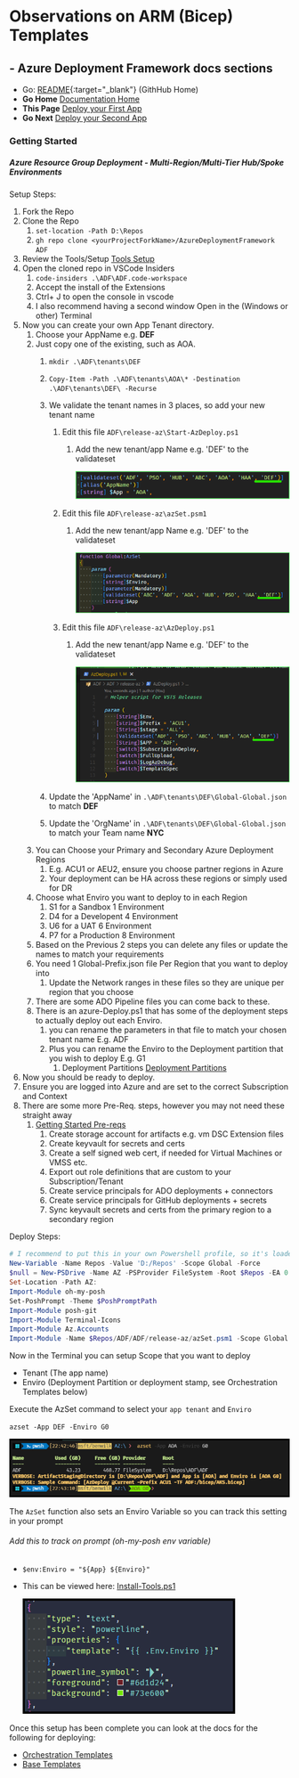 #  Observations on ARM (Bicep) Templates

## - Azure Deployment Framework docs sections
- Go: [README](https://github.com/brwilkinson/AzureDeploymentFramework#readme){:target="_blank"} (GithHub Home)
- **Go Home** [Documentation Home](./index.md)
- **This Page** [Deploy your First App](./Getting_Started.md)
- **Go Next** [Deploy your Second App](./Getting_Started2.md)

### Getting Started
##### *Azure Resource Group Deployment - Multi-Region/Multi-Tier Hub/Spoke Environments*

Setup Steps:

1. Fork the Repo
1. Clone the Repo
    1. `set-location -Path D:\Repos`
    1. `gh repo clone <yourProjectForkName>/AzureDeploymentFramework ADF`
1. Review the Tools/Setup [Tools Setup](./Tools_Setup.md)
1. Open the cloned repo in VSCode Insiders
    1. `code-insiders .\ADF\ADF.code-workspace` 
    1. Accept the install of the Extensions
    1. Ctrl+ J to open the console in vscode
    1. I also recommend having a second window Open in the (Windows or other) Terminal
1. Now you can create your own App Tenant directory.
    1. Choose your AppName e.g. **DEF**
    1. Just copy one of the existing, such as AOA.
        1. `mkdir .\ADF\tenants\DEF`
        1. `Copy-Item -Path .\ADF\tenants\AOA\* -Destination .\ADF\tenants\DEF\ -Recurse`
        1. We validate the tenant names in 3 places, so add your new tenant name
            1. Edit this file `ADF\release-az\Start-AzDeploy.ps1`
                1. Add the new tenant/app Name e.g. 'DEF' to the validateset
                
                    ![Add your tenant/app Name to validateset](./Getting_Started_validateset.png)
                
            1. Edit this file `ADF\release-az\azSet.psm1`
                1. Add the new tenant/app Name e.g. 'DEF' to the validateset
                
                    ![Add your tenant/app Name to validateset](./Getting_Started_validateset2.png)
                
            1. Edit this file `ADF\release-az\AzDeploy.ps1`
                1. Add the new tenant/app Name e.g. 'DEF' to the validateset
                
                    ![Add your tenant/app Name to validateset](./Getting_Started_validateset3.png)
                
        1. Update the 'AppName' in `.\ADF\tenants\DEF\Global-Global.json` to match **DEF**
        1. Update the 'OrgName' in `.\ADF\tenants\DEF\Global-Global.json` to match your Team name **NYC**
    1. You can Choose your Primary and Secondary Azure Deployment Regions
        1. E.g. ACU1 or AEU2, ensure you choose partner regions in Azure
        1. Your deployment can be HA across these regions or simply used for DR
    1. Choose what Enviro you want to deploy to in each Region
        1. S1 for a Sandbox 1 Environment
        1. D4 for a Developent 4 Environment
        1. U6 for a UAT 6 Environment
        1. P7 for a Production 8 Environment
    1. Based on the Previous 2 steps you can delete any files or update the names to match your requirements
    1. You need 1 Global-Prefix.json file Per Region that you want to deploy into
        1. Update the Network ranges in these files so they are unique per region that you choose
    1. There are some ADO Pipeline files you can come back to these.
    1. There is an azure-Deploy.ps1 that has some of the deployment steps to actually deploy out each Enviro.
        1. you can rename the parameters in that file to match your chosen tenant name E.g. ADF
        1. Plus you can rename the Enviro to the Deployment partition that you wish to deploy E.g. G1
            1. Deployment Partitions [Deployment Partitions](./Deployment_Partitions.md)
1. Now you should be ready to deploy.
1. Ensure you are logged into Azure and are set to the correct Subscription and Context
1. There are some more Pre-Req. steps, however you may not need these straight away
    1. [Getting Started Pre-reqs](./Getting_Started_PreReqs.md)
        1. Create storage account for artifacts e.g. vm DSC Extension files
        1. Create keyvault for secrets and certs
        1. Create a self signed web cert, if needed for Virtual Machines or VMSS etc.
        1. Export out role definitions that are custom to your Subscription/Tenant
        1. Create service principals for ADO deployments + connectors
        1. Create service principals for GitHub deployments + secrets
        1. Sync keyvault secrets and certs from the primary region to a secondary region

Deploy Steps:

```powershell
# I recommend to put this in your own Powershell profile, so it's loaded by default
New-Variable -Name Repos -Value 'D:/Repos' -Scope Global -Force
$null = New-PSDrive -Name AZ -PSProvider FileSystem -Root $Repos -EA 0
Set-Location -Path AZ:
Import-Module oh-my-posh
Set-PoshPrompt -Theme $PoshPromptPath
Import-Module posh-git
Import-Module Terminal-Icons
Import-Module Az.Accounts
Import-Module -Name $Repos/ADF/ADF/release-az/azSet.psm1 -Scope Global -Force

```

Now in the Terminal you can setup Scope that you want to deploy
- Tenant (The app name) 
- Enviro (Deployment Partition or deployment stamp, see Orchestration Templates below)

Execute the AzSet command to select your `app tenant` and `Enviro`

`azset -App DEF -Enviro G0`

![AzSet to select Enviro](./Getting_Started_azset.png)

The `AzSet` function also sets an Enviro Variable so you can track this setting in your prompt
###### Add this to track on prompt (oh-my-posh env variable)
- `$env:Enviro = "${App} ${Enviro}"`
- This can be viewed here: [Install-Tools.ps1](https://github.com/brwilkinson/AzureDeploymentFramework/blob/main/ADF/1-prereqs/00-InstallTools.ps1#L157)

    ![AzSet to select Enviro](./Getting_Started_ohmyposh.png)


Once this setup has been complete you can look at the docs for the following for deploying:
- [Orchestration Templates](./Orchestration_Templates.md)
- [Base Templates](./Base_Templates.md)